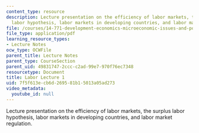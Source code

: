 ```yaml
---
content_type: resource
description: Lecture presentation on the efficiency of labor markets, the surplus
  labor hypothesis, labor markets in developing countries, and labor market regulation.
file: /courses/14-771-development-economics-microeconomic-issues-and-policy-models-fall-2008/7f5f613ecb6d269581b15013a05ad273_lec17.pdf
file_type: application/pdf
learning_resource_types:
- Lecture Notes
ocw_type: OCWFile
parent_title: Lecture Notes
parent_type: CourseSection
parent_uid: 49831747-2ccc-c2ad-99e7-970f76ec7348
resourcetype: Document
title: Labor Lecture 1
uid: 7f5f613e-cb6d-2695-81b1-5013a05ad273
video_metadata:
  youtube_id: null
---
```

Lecture presentation on the efficiency of labor markets, the surplus labor hypothesis, labor markets in developing countries, and labor market regulation.

